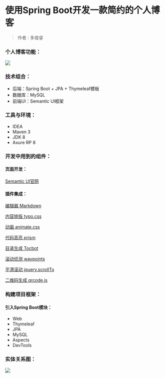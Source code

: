 # 使用Spring Boot开发一款简约的个人博客
> 作者 : 多俊睿

### 个人博客功能：

![](https://gitee.com/duojunrui/Blog/raw/master/doc/个人博客功能脑图.jpg)

### 技术组合：

*  后端：Spring Boot + JPA + Thymeleaf模板
*  数据库：MySQL
*  前端UI：Semantic UI框架

### 工具与环境：

*  IDEA
*  Maven 3
*  JDK 8
*  Axure RP 8

### 开发中用到的组件：

#### 页面开发：

[Semantic UI官网](https://semantic-ui.com/)

#### 插件集成：

[编辑器 Markdown](https://pandao.github.io/editor.md/)

[内容排版 typo.css](https://github.com/sofish/typo.css)

[动画 animate.css](https://daneden.github.io/animate.css/)

[代码高亮 prism](https://github.com/PrismJS/prism)

[目录生成 Tocbot](https://tscanlin.github.io/tocbot/)

[滚动侦测 waypoints](http://imakewebthings.com/waypoints/)

[平滑滚动 jquery.scrollTo](https://github.com/flesler/jquery.scrollTo)

[二维码生成 qrcode.js](https://davidshimjs.github.io/qrcodejs/)

### 构建项目框架：

#### 引入Spring Boot模块：

*  Web
*  Thymeleaf
*  JPA
*  MySQL
*  Aspects
*  DevTools

### 实体关系图：

![](https://gitee.com/duojunrui/Blog/raw/master/doc/实体关系图.jpg)
